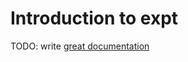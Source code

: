 # Introduction to expt

TODO: write [great documentation](http://jacobian.org/writing/what-to-write/)
